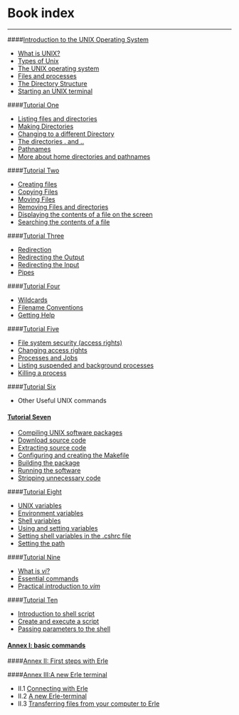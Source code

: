 # Book index
---
####[Introduction to the UNIX Operating System](../introduction_to_the_unix_operating_system/README.md)

- [What is UNIX?](../introduction_to_the_unix_operating_system/whatunix.md)
- [Types of Unix](../introduction_to_the_unix_operating_system/typeunix.md)
- [The UNIX operating system](../introduction_to_the_unix_operating_system/opsystem.md)
- [Files and processes](../introduction_to_the_unix_operating_system/fileproc.md)
- [The Directory Structure](../introduction_to_the_unix_operating_system/dirsturc.md)
- [Starting an UNIX terminal](../introduction_to_the_unix_operating_system/startunix.md)

####[Tutorial One ](../tutorial_1/README.md)


- [Listing files and directories](../tutorial1/listfilesdirec.md)
- [Making Directories](../tutorial1makedir/.md)
- [Changing to a different Directory](../tutorial1/changedir.md)
- [The directories . and ..](../tutorial1/dirpoint.md)
- [Pathnames](../tutorial1/path.md)
- [More about home directories and pathnames](../tutorial1/more.md)

####[Tutorial Two](../tutorial_2/README.md)

- [Creating files](../tutorial_2/createfile.md)
- [Copying Files](../tutorial_2/copyfile.md)
- [Moving Files](../tutorial_2/movefile.md)
- [Removing Files and directories](../tutorial_2/remove.md)
- [Displaying the contents of a file on the screen](../tutorial_2/content.md)
- [Searching the contents of a file](../tutorial_2/searchefile.md)

####[Tutorial Three](../tutorial_3/README.md)

- [Redirection](../tutorial_3/redirect.md)
- [Redirecting the Output](../tutorial_3/rein.md)
- [Redirecting the Input](../tutorial_3/reout.md)
- [Pipes](../tutorial_3/pipe.md)

####[Tutorial Four](../tutorial_4/README.md)

- [Wildcards](../tutorial_4/wild.md)
- [Filename Conventions](../tutorial_4/filename.md)
- [Getting Help](../tutorial_4/help.md)

####[Tutorial Five](../tutorial_5/README.md)

- [File system security (access rights)](../tutorial_5/security.md)
- [Changing access rights](../tutorial_5/changeacc.md)
- [Processes and Jobs](../tutorial_5/procc.md)
- [Listing suspended and background processes](../tutorial_5/susproc.md)
- [Killing a process](../tutorial_5/killproc.md)

####[Tutorial Six](../tutorial_6/README.md)

- Other Useful UNIX commands

#### [Tutorial Seven](../tutorial_7/README.md)

- [Compiling UNIX software packages](../tutorial_7/compil.md)
- [Download source code](../tutorial_7/download.md)
- [Extracting source code](../tutorial_7/extract.md)
- [Configuring and creating the Makefile](../tutorial_7/conf.md)
- [Building the package](../tutorial_7/building.md)
- [Running the software](../tutorial_7/run.md)
- [Stripping unnecessary code](../tutorial_7/strip.md)


####[Tutorial Eight](../tutorial_8/README.md)

- [UNIX variables](../tutorial_8/var.md)
- [Environment variables](../tutorial_8/envirvar.md)
- [Shell variables](../tutorial_8/shellvar.md)
- [Using and setting variables](../tutorial_8/usevar.md)
- [Setting shell variables in the .cshrc file](../tutorial_8/setvar.md)
- [Setting the path](../tutorial_8/setpath.md)

####[Tutorial Nine](../tutorial_9/README.md)

- [What is *vi*?](../tutorial_9/whatisvi.md)
- [Essential commands](../tutorial_9/esscom.md)
- [Practical introduction to *vim*](../tutorial_9/pracvi.md)

####[Tutorial Ten](../tutorial_10/README.md)

- [Introduction to shell script](../tutorial_10/introscrpti.md)
- [ Create and execute a script](../tutorial_10/creexe.md)
- [Passing parameters to the shell](../tutorial_10/parameters.md)


#### [Annex I: basic commands](../annex_i_basic_commands/README.md)

####[Annex II: First steps with Erle](../annex_ii_first_steps_with_erle/README.md)


####[Annex III:A new Erle terminal](../annex_iii_a_new_erle_terminal/README.md)

- II.1 [Connecting with Erle](../annex_iii_a_new_erle_terminal/conerle.md)
- II.2 [A new Erle-terminal](../annex_iii_a_new_erle_terminal/terminal.md)
- II.3 [Transferring files from your computer to Erle](../annex_iii_a_new_erle_terminal/transferfile.md)

